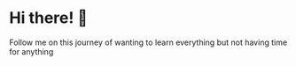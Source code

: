 # Hi there! 👋  
Follow me on this journey of wanting to learn everything but not having time for anything
